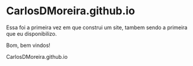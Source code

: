 # CarlosDMoreira.github.io
Essa foi a primeira vez em que construi um site, tambem sendo a primeira que eu disponibilizo.

Bom, bem vindos!

CarlosDMoreira.github.io

